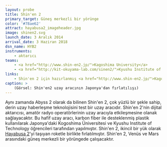 ```yaml
---
layout: probe
title: Shin'en 2
primary_target: Güneş merkezli bir yörünge
color: '#78ae62'
attract: hayabusa2_imageheader.jpg
image: shinen2.svg
launch_date: 3 Aralık 2014
arrival_date: 3 Haziran 2018
dsn_name: HYB2
instruments:
    - aktarıcı
teams:
    - <a href="http://www.shin-en2.jp/">Kagoshima University</a>
    - <a href="http://kit-okuyama-lab.com/sinen2/">Kyushu Institute of Technology</a>
links:
    - Shin'en 2 için hazırlanmış <a href="http://www.shin-en2.jp/">Kagoshima</a> ve <a href="http://kit-okuyama-lab.com/sinen2/">Kyushu</a> websiteleri 
caption: >
    (Görsel: Shin'en2 uzay aracının Japonya'dan fırlatılışı)
---
```

Aynı zamanda Abyss 2 olarak da bilinen Shin'en 2, çok yüzlü bir şekle sahip, derin uzay haberleşme teknolojisini test bir uzay aracıdır. Shin'en 2'nin dijital aktarıcısı, amatör radyo operatörlerinin uzay aracıyla etkileşmesine olanak sağlayacaktır. Bu hafif uzay aracı, karbon fiber ile desteklenmiş plastik kullanılarak Japonya'daki Kogoshima Üniversitesi ve Kyushu Institute of Technology öğrencileri tarafından yapılmıştır. Shin'en 2, ikincil bir yük olarak <a href="/hayabusa2">Hayabusa 2</a>'yi taşıyan roketle birlikte fırlatılmıştır. Shin'en 2, Venüs ve Mars arasındaki güneş merkezli bir yörüngede çalışacaktır.